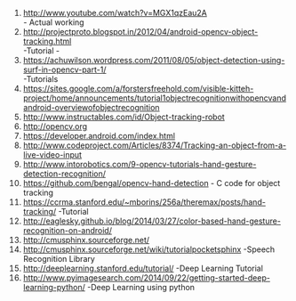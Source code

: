 1.  http://www.youtube.com/watch?v=MGX1qzEau2A<br>           -       Actual working
2.  http://projectproto.blogspot.in/2012/04/android-opencv-object-tracking.html<br>   -Tutorial      -     
3.  https://achuwilson.wordpress.com/2011/08/05/object-detection-using-surf-in-opencv-part-1/<br>         -Tutorials
4.  https://sites.google.com/a/forstersfreehold.com/visible-kitteh-project/home/announcements/tutorial1objectrecognitionwithopencvandandroid-overviewofobjectrecognition<br>
5.  http://www.instructables.com/id/Object-tracking-robot<br>
6.  http://opencv.org<br>
7.  https://developer.android.com/index.html
8.  http://www.codeproject.com/Articles/8374/Tracking-an-object-from-a-live-video-input
9.  http://www.intorobotics.com/9-opencv-tutorials-hand-gesture-detection-recognition/
10.  https://github.com/bengal/opencv-hand-detection                 - C code for object tracking
11.  https://ccrma.stanford.edu/~mborins/256a/theremax/posts/hand-tracking/                   -Tutorial
12.  http://eaglesky.github.io/blog/2014/03/27/color-based-hand-gesture-recognition-on-android/
13.  http://cmusphinx.sourceforge.net/
14.  http://cmusphinx.sourceforge.net/wiki/tutorialpocketsphinx -Speech Recognition Library
15.  http://deeplearning.stanford.edu/tutorial/ -Deep Learning Tutorial
16.  http://www.pyimagesearch.com/2014/09/22/getting-started-deep-learning-python/ -Deep Learning using python
